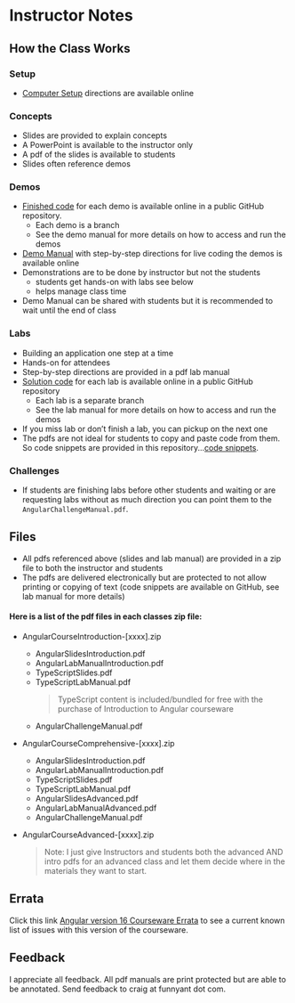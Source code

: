 # Instructor Notes

## How the Class Works

### Setup

- [Computer Setup](https://github.com/craigmckeachie/a16_setup/blob/main/readme.md) directions are available online

### Concepts

- Slides are provided to explain concepts
- A PowerPoint is available to the instructor only
- A pdf of the slides is available to students
- Slides often reference demos

### Demos

- [Finished code](https://github.com/craigmckeachie/a16_demos) for each demo is available online in a public GitHub repository.
  - Each demo is a branch
  - See the demo manual for more details on how to access and run the demos
- [Demo Manual](./AngularDemosManual.md) with step-by-step directions for live coding the demos is available online
- Demonstrations are to be done by instructor but not the students
  - students get hands-on with labs see below
  - helps manage class time
- Demo Manual can be shared with students but it is recommended to wait until the end of class

### Labs

- Building an application one step at a time
- Hands-on for attendees
- Step-by-step directions are provided in a pdf lab manual
- [Solution code](https://github.com/craigmckeachie/a16_labs) for each lab is available online in a public GitHub repository
  - Each lab is a separate branch
  - See the lab manual for more details on how to access and run the demos
- If you miss lab or don’t finish a lab, you can pickup on the next one
- The pdfs are not ideal for students to copy and paste code from them. So code snippets are provided in this repository...[code snippets](https://github.com/craigmckeachie/a16_labs_snippets).

### Challenges

- If students are finishing labs before other students and waiting or are requesting labs without as much direction you can point them to the `AngularChallengeManual.pdf`.

## Files

- All pdfs referenced above (slides and lab manual) are provided in a zip file to both the instructor and students
- The pdfs are delivered electronically but are protected to not allow printing or copying of text (code snippets are available on GitHub, see lab manual for more details)

#### Here is a list of the pdf files in each classes zip file:

- AngularCourseIntroduction-[xxxx].zip

  - AngularSlidesIntroduction.pdf
  - AngularLabManualIntroduction.pdf
  - TypeScriptSlides.pdf
  - TypeScriptLabManual.pdf
    > TypeScript content is included/bundled for free with the purchase of Introduction to Angular courseware
  - AngularChallengeManual.pdf

- AngularCourseComprehensive-[xxxx].zip
  - AngularSlidesIntroduction.pdf
  - AngularLabManualIntroduction.pdf
  - TypeScriptSlides.pdf
  - TypeScriptLabManual.pdf
  - AngularSlidesAdvanced.pdf
  - AngularLabManualAdvanced.pdf
  - AngularChallengeManual.pdf
- AngularCourseAdvanced-[xxxx].zip
  > Note: I just give Instructors and students both the advanced AND intro pdfs for an advanced class and let them decide where in the materials they want to start.

## Errata

Click this link [Angular version 16 Courseware Errata](https://gist.github.com/craigmckeachie/9146c4f24227af7657b1d05ffce24fc7) to see a current known list of issues with this version of the courseware.

## Feedback

I appreciate all feedback. All pdf manuals are print protected but are able to be annotated. Send feedback to craig at funnyant dot com.
